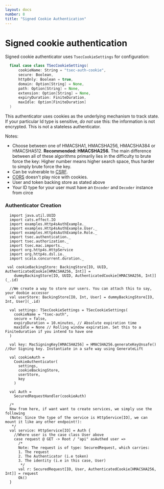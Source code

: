```yaml
---
layout: docs
number: 8
title: "Signed Cookie Authentication"
---
```

# Signed cookie authentication

Signed cookie authenticator uses `TsecCookieSettings` for configuration:

```scala
  final case class TSecCookieSettings(
      cookieName: String = "tsec-auth-cookie",
      secure: Boolean,
      httpOnly: Boolean = true,
      domain: Option[String] = None,
      path: Option[String] = None,
      extension: Option[String] = None,
      expiryDuration: FiniteDuration,
      maxIdle: Option[FiniteDuration]
  )
```

This authenticator uses cookies as the underlying mechanism to track state. If your particular Id type is sensitive,
_do not_ use this: the information is not encrypted. This is not a stateless authenticator.

Notes:
* Choose between one of HMACSHA1, HMACSHA256, HMACSHA384 or HMACSHA512. **Recommended: HMACSHA256.** The main difference between
all of these algorithms primarily lies in the difficulty to brute force the key: Higher number means higher search space, thus
harder to simply brute force the key.
* Can be vulnerable to [CSRF](https://en.wikipedia.org/wiki/Cross-site_request_forgery).
* [CORS](https://en.wikipedia.org/wiki/Cross-origin_resource_sharing) doesn't play nice with cookies.
* User and token backing store as stated above
* Your ID type for your user must have an `Encoder` and `Decoder` instance from circe

### Authenticator Creation

```tut:silent
  import java.util.UUID
  import cats.effect.IO
  import examples.Http4sAuthExample._
  import examples.Http4sAuthExample.User._
  import examples.Http4sAuthExample.Role._
  import tsec.authentication._
  import tsec.authorization._
  import tsec.mac.imports._
  import org.http4s.HttpService
  import org.http4s.dsl.io._
  import scala.concurrent.duration._

 val cookieBackingStore: BackingStore[IO, UUID, AuthenticatedCookie[HMACSHA256, Int]] =
    dummyBackingStore[IO, UUID, AuthenticatedCookie[HMACSHA256, Int]](_.id)

  //We create a way to store our users. You can attach this to say, your doobie accessor
  val userStore: BackingStore[IO, Int, User] = dummyBackingStore[IO, Int, User](_.id)

  val settings: TSecCookieSettings = TSecCookieSettings(
    cookieName = "tsec-auth",
    secure = false,
    expiryDuration = 10.minutes, // Absolute expiration time
    maxIdle = None // Rolling window expiration. Set this to a Finiteduration if you intend to have one
  )

  val key: MacSigningKey[HMACSHA256] = HMACSHA256.generateKeyUnsafe() //Our Signing key. Instantiate in a safe way using GenerateLift

  val cookieAuth =
    CookieAuthenticator(
      settings,
      cookieBackingStore,
      userStore,
      key
    )

  val Auth =
    SecuredRequestHandler(cookieAuth)

  /*
  Now from here, if want want to create services, we simply use the following
  (Note: Since the type of the service is HttpService[IO], we can mount it like any other endpoint!):
   */
  val service: HttpService[IO] = Auth {
    //Where user is the case class User above
    case request @ GET -> Root / "api" asAuthed user =>
      /*
      Note: The request is of type: SecuredRequest, which carries:
      1. The request
      2. The Authenticator (i.e token)
      3. The identity (i.e in this case, User)
       */
      val r: SecuredRequest[IO, User, AuthenticatedCookie[HMACSHA256, Int]] = request
      Ok()
  }

```